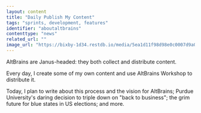 ```yaml
---
layout: content
title: "Daily Publish My Content"
tags: "sprints, development, features"
identifier: "aboutaltbrains"
contenttype: "news"
related_url: ""
image_url: "https://bixby-1d34.restdb.io/media/5ea1d11f98d98e0c0007d9a0"
---
```

AltBrains are Janus-headed: they both collect and distribute content. 

Every day, I create some of my own content and use AltBrains Workshop to distribute it.

Today, I plan to write about this process and the vision for AltBrains; Purdue University's daring decision to triple down on "back to business"; the grim future for blue states in US elections; and more.







